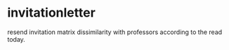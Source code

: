 # invitationletter
resend invitation matrix dissimilarity with professors according to the read today.
